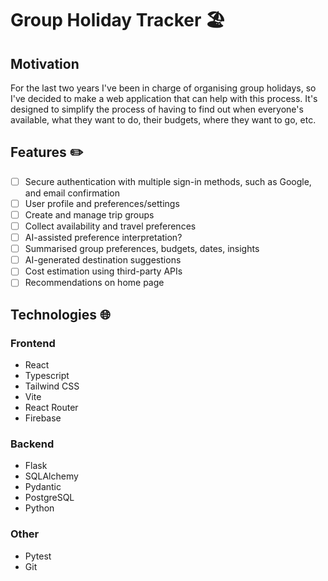 # Group Holiday Tracker 🏖️

## Motivation

For the last two years I've been in charge of organising group holidays, so I've decided to make a web application that can help with this process.  It's designed to simplify the process of having to find out when everyone's available, what they want to do, their budgets, where they want to go, etc. 

## Features ✏️

- [ ] Secure authentication with multiple sign-in methods, such as Google, and email confirmation
- [ ] User profile and preferences/settings
- [ ] Create and manage trip groups
- [ ] Collect availability and travel preferences
- [ ] AI-assisted preference interpretation?
- [ ] Summarised group preferences, budgets, dates, insights
- [ ] AI-generated destination suggestions
- [ ] Cost estimation using third-party APIs
- [ ] Recommendations on home page

## Technologies 🌐

### Frontend
- React
- Typescript
- Tailwind CSS
- Vite
- React Router
- Firebase

### Backend
- Flask
- SQLAlchemy
- Pydantic
- PostgreSQL
- Python

### Other
- Pytest
- Git
